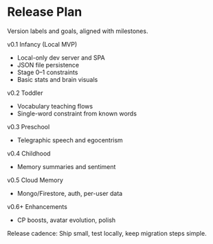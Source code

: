 # Release Plan

Version labels and goals, aligned with milestones.

v0.1 Infancy (Local MVP)

*   Local-only dev server and SPA
*   JSON file persistence
*   Stage 0–1 constraints
*   Basic stats and brain visuals

v0.2 Toddler

*   Vocabulary teaching flows
*   Single-word constraint from known words

v0.3 Preschool

*   Telegraphic speech and egocentrism

v0.4 Childhood

*   Memory summaries and sentiment

v0.5 Cloud Memory

*   Mongo/Firestore, auth, per-user data

v0.6+ Enhancements

*   CP boosts, avatar evolution, polish

Release cadence: Ship small, test locally, keep migration steps simple.
